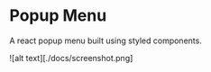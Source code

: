# Popup Menu

A react popup menu built using styled components.

![alt text][./docs/screenshot.png]
